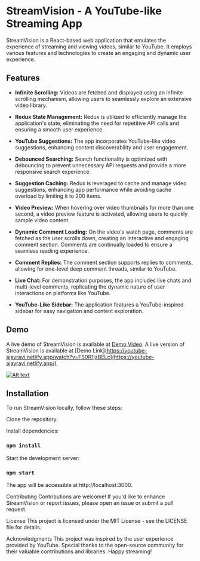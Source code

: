 # StreamVision - A YouTube-like Streaming App

StreamVision is a React-based web application that emulates the experience of streaming and viewing videos, similar to YouTube. It employs various features and technologies to create an engaging and dynamic user experience.

## Features 

- **Infinite Scrolling:** Videos are fetched and displayed using an infinite scrolling mechanism, allowing users to seamlessly explore an extensive video library.

- **Redux State Management:** Redux is utilized to efficiently manage the application's state, eliminating the need for repetitive API calls and ensuring a smooth user experience.

- **YouTube Suggestions:** The app incorporates YouTube-like video suggestions, enhancing content discoverability and user engagement.

- **Debounced Searching:** Search functionality is optimized with debouncing to prevent unnecessary API requests and provide a more responsive search experience.

- **Suggestion Caching:** Redux is leveraged to cache and manage video suggestions, enhancing app performance while avoiding cache overload by limiting it to 200 items.

- **Video Preview:** When hovering over video thumbnails for more than one second, a video preview feature is activated, allowing users to quickly sample video content.

- **Dynamic Comment Loading:** On the video's watch page, comments are fetched as the user scrolls down, creating an interactive and engaging comment section. Comments are continually loaded to ensure a seamless reading experience.

- **Comment Replies:** The comment section supports replies to comments, allowing for one-level deep comment threads, similar to YouTube.

- **Live Chat:** For demonstration purposes, the app includes live chats and multi-level comments, replicating the dynamic nature of user interactions on platforms like YouTube.

- **YouTube-Like Sidebar:** The application features a YouTube-inspired sidebar for easy navigation and content exploration.

## Demo

A live demo of StreamVision is available at [Demo Video](https://youtube-ajayravi.netlify.app/).
A live version of StreamVision is available at [Demo Link](https://youtube-ajayravi.netlify.app/watch?v=FS0R1jzBELc](https://youtube-ajayravi.netlify.app/).

[![Alt text]()](https://youtube-ajayravi.netlify.app/watch?v=FS0R1jzBELc)


## Installation

To run StreamVision locally, follow these steps:

Clone the repository:
   
Install dependencies:

### `npm install`
Start the development server:

### `npm start`
The app will be accessible at http://localhost:3000.

Contributing
Contributions are welcome! If you'd like to enhance StreamVision or report issues, please open an issue or submit a pull request.

License
This project is licensed under the MIT License - see the LICENSE file for details.

Acknowledgments
This project was inspired by the user experience provided by YouTube.
Special thanks to the open-source community for their valuable contributions and libraries.
Happy streaming!
